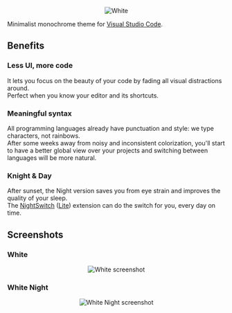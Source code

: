 <p align="center"><img src="https://i.imgur.com/4mnFoTl.png" alt="White"></p>

Minimalist monochrome theme for [Visual Studio Code](https://code.visualstudio.com).

## Benefits

### Less UI, more code

It lets you focus on the beauty of your code by fading all visual distractions around.  
Perfect when you know your editor and its shortcuts.

### Meaningful syntax

All programming languages already have punctuation and style: we type characters, not rainbows.  
After some weeks away from noisy and inconsistent colorization, you'll start to have a better global view over your projects and switching between languages will be more natural.

### Knight & Day

After sunset, the Night version saves you from eye strain and improves the quality of your sleep.  
The [NightSwitch](https://marketplace.visualstudio.com/items?itemName=gharveymn.nightswitch) ([Lite](https://marketplace.visualstudio.com/items?itemName=gharveymn.nightswitch-lite)) extension can do the switch for you, every day on time.

## Screenshots

### White

<p align="center"><img src="https://i.imgur.com/DXMUjNT.png" alt="White screenshot"></p>

### White Night

<p align="center"><img src="https://i.imgur.com/asfhGzC.png" alt="White Night screenshot"></p>
